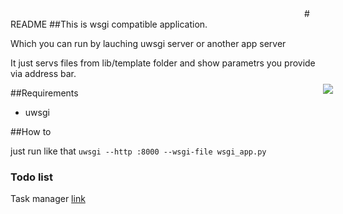 <html>
	<body>
		<img src="https://otus.ru/static/img/favicons/android-chrome-537x240.jpg" class="img" style="margin: -70px -50px -123px 500px;">
	</body>
</html>
# README
##This is wsgi compatible application.

Which you can run by lauching uwsgi server or another app server 

It just servs files from lib/template folder and show parametrs you provide via address bar.

##Requirements

 - uwsgi

##How to

just run like that `uwsgi --http :8000 --wsgi-file wsgi_app.py`


### Todo list
Task manager [link](https://trello.com/b/sHgUMU33/написать-свой-wsgi-веб-фреймворк-otusru)